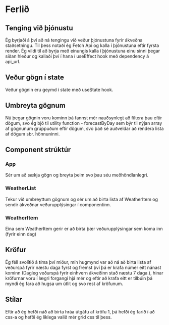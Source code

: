 # Ferlið

## Tenging við þjónustu
Ég byrjaði á því að ná tengingu við veður þjónustuna fyrir ákveðna staðsetningu. Til þess notaði ég Fetch Api og kalla í þjónustuna eftir fyrsta render. Ég vildi til að byrja með einungis kalla í þjónustuna einu sinni þegar síðan hleður og kallaði því í hana í useEffect hook með dependency á api_url.

## Veður gögn í state
Veður gögnin eru geymd í state með useState hook.

## Umbreyta gögnum
Nú þegar gögnin voru kominn þá fannst mér nauðsynlegt að filtera þau eftir dögum, svo ég bjó til utility function - forecastByDay sem býr til nýjan array af gögnunum grúppuðum eftir dögum, svo það sé auðveldar að rendera lista af dögum sbr. hönnuninni.

## Component strúktúr
### App 
Sér um að sækja gögn og breyta þeim svo þau séu meðhöndlanlegri.

### WeatherList
Tekur við umbreyttum gögnum og sér um að birta lista af WeatherItem og sendir ákveðnar veðurupplýsingar í componentinn.

### WeatherItem
Eina sem WeatherItem gerir er að birta þær veðurupplýsingar sem koma inn (fyrir einn dag)

## Kröfur
Ég féll svolítið á tíma því miður, mín hugmynd var að ná að birta lista af veðurspá fyrir næstu daga fyrst og fremst því þá er krafa númer eitt nánast kominn (Dagleg veðurspá fyrir einhvern ákveðinn stað næstu 7 daga.), hinar kröfurnar voru í lægri forgangi hjá mér og eftir að krafa eitt er tilbúin þá myndi ég fara að hugsa um útlit og svo rest af kröfunum.


## Stílar
Eftir að ég hefði náð að birta hráa útgáfu af kröfu 1, þá hefði ég farið í að css-a og hefði ég líklega valið mér grid css til þess.
